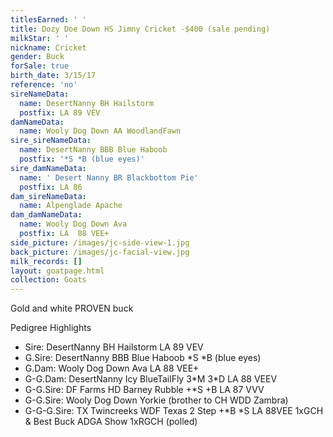 ```yaml
---
titlesEarned: ' '
title: Dozy Doe Down HS Jimny Cricket -$400 (sale pending)
milkStar: ' '
nickname: Cricket
gender: Buck
forSale: true
birth_date: 3/15/17
reference: 'no'
sireNameData:
  name: DesertNanny BH Hailstorm
  postfix: LA 89 VEV
damNameData:
  name: Wooly Dog Down AA WoodlandFawn
sire_sireNameData:
  name: DesertNanny BBB Blue Haboob
  postfix: '*S *B (blue eyes)'
sire_damNameData:
  name: ' Desert Nanny BR Blackbottom Pie'
  postfix: LA 86
dam_sireNameData:
  name: Alpenglade Apache
dam_damNameData:
  name: Wooly Dog Down Ava
  postfix: LA  88 VEE+
side_picture: /images/jc-side-view-1.jpg
back_picture: /images/jc-facial-view.jpg
milk_records: []
layout: goatpage.html
collection: Goats
---
```

Gold and white PROVEN buck

Pedigree Highlights

* Sire: DesertNanny BH Hailstorm LA 89 VEV
* G.Sire: DesertNanny BBB Blue Haboob \*S \*B (blue eyes)
* G.Dam: Wooly Dog Down Ava LA 88 VEE+
* G-G.Dam: DesertNanny Icy BlueTailFly 3\*M 3\*D LA 88 VEEV
* G-G.Sire: DF Farms HD Barney Rubble +*S +B LA 87 VVV
* G-G.Sire: Wooly Dog Down Yorkie (brother to CH WDD Zambra)
* G-G-G.Sire: TX Twincreeks WDF Texas 2 Step +\*B \*S LA 88VEE 1xGCH & Best Buck ADGA Show 1xRGCH (polled)
